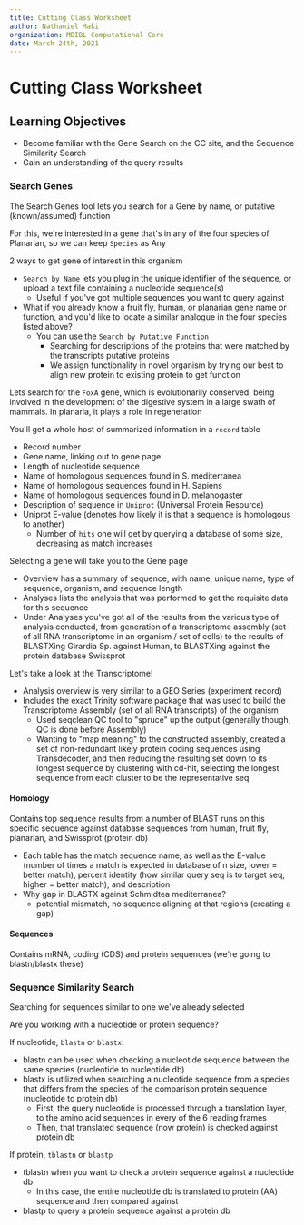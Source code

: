 ```yaml
---
title: Cutting Class Worksheet
author: Nathaniel Maki
organization: MDIBL Computational Core
date: March 24th, 2021
---
```


# Cutting Class Worksheet

## Learning Objectives

* Become familiar with the Gene Search on the CC site, and the Sequence Similarity Search
* Gain an understanding of the query results

### Search Genes

The Search Genes tool lets you search for a Gene by name, or putative (known/assumed) function

For this, we're interested in a gene that's in any of the four species of Planarian, so we can keep `Species` as Any

2 ways to get gene of interest in this organism


* `Search by Name` lets you plug in the unique identifier of the sequence, or upload a text file containing a nucleotide sequence(s)
  * Useful if you've got multiple sequences you want to query against
* What if you already know a fruit fly, human, or planarian gene name or function, and you'd like to locate a similar analogue in the four species listed above?
  * You can use the `Search by Putative Function`
    * Searching for descriptions of the proteins that were matched by the transcripts putative proteins
    * We assign functionality in novel organism by trying our best to align new protein to existing protein to get function

Lets search for the `FoxA` gene, which is evolutionarily conserved, being involved in the development of the digestive system in a large swath of mammals. In planaria, it plays a role in regeneration

You'll get a whole host of summarized information in a `record` table

* Record number
* Gene name, linking out to gene page
* Length of nucleotide sequence
* Name of homologous sequences found in S. mediterranea
* Name of homologous sequences found in H. Sapiens
* Name of homologous sequences found in D. melanogaster
* Description of sequence in `Uniprot` (Universal Protein Resource)
* Uniprot E-value (denotes how likely it is that a sequence is homologous to another)
  * Number of `hits` one will get by querying a database of some size, decreasing as match increases

Selecting a gene will take you to the Gene page

* Overview has a summary of sequence, with name, unique name, type of sequence, organism, and sequence length
* Analyses lists the analysis that was performed to get the requisite data for this sequence
* Under Analyses you've got all of the results from the various type of analysis conducted, from generation of a transcriptome assembly (set of all RNA transcriptome in an organism / set of cells) to the results of BLASTXing Girardia Sp. against Human, to BLASTXing against the protein database Swissprot

Let's take a look at the Transcriptome!

* Analysis overview is very similar to a GEO Series (experiment record)
* Includes the exact Trinity software package that was used to build the Transcriptome Assembly (set of all RNA transcripts) of the organism
  * Used seqclean QC tool to "spruce" up the output (generally though, QC is done before Assembly)
  * Wanting to "map meaning" to the constructed assembly, created a set of non-redundant likely protein coding sequences using Transdecoder, and then reducing the resulting set down to its longest sequence by clustering with cd-hit, selecting the longest sequence from each cluster to be the representative seq

#### Homology

Contains top sequence results from a number of BLAST runs on this specific sequence against database sequences from human, fruit fly, planarian, and Swissprot (protein db)

* Each table has the match sequence name, as well as the E-value (number of times a match is expected in database of n size, lower = better match), percent identity (how similar query seq is to target seq, higher = better match), and description
* Why gap in BLASTX against Schmidtea mediterranea?
  * potential mismatch, no sequence aligning at that regions (creating a gap)

#### Sequences

Contains mRNA, coding (CDS) and protein sequences (we're going to blastn/blastx these)

### Sequence Similarity Search

Searching for sequences similar to one we've already selected

Are you working with a nucleotide or protein sequence?

If nucleotide, `blastn` or `blastx`:

* blastn can be used when checking a nucleotide sequence between the same species (nucleotide to nucleotide db)
* blastx is utilized when searching a nucleotide sequence from a species that differs from the species of the comparison protein sequence (nucleotide to protein db)
  * First, the query nucleotide is processed through a translation layer, to the amino acid sequences in every of the 6 reading frames
  * Then, that translated sequence (now protein) is checked against protein db

If protein, `tblastn` or `blastp`

* tblastn when you want to check a protein sequence against a nucleotide db
  * In this case, the entire nucleotide db is translated to protein (AA) sequence and then compared against
* blastp to query a protein sequence against a protein db


